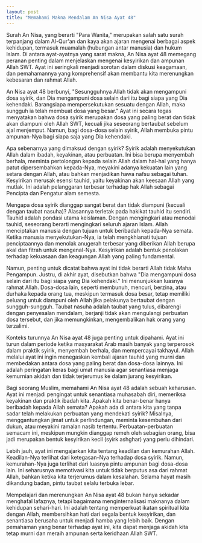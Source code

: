 ```yaml
---
layout: post
title: "Memahami Makna Mendalam An Nisa Ayat 48"
---
```


Surah An Nisa, yang berarti "Para Wanita," merupakan salah satu surah terpanjang dalam Al-Qur'an dan kaya akan ajaran mengenai berbagai aspek kehidupan, termasuk muamalah (hubungan antar manusia) dan hukum Islam. Di antara ayat-ayatnya yang sarat makna, An Nisa ayat 48 memegang peranan penting dalam menjelaskan mengenai kesyirikan dan ampunan Allah SWT. Ayat ini seringkali menjadi sorotan dalam diskusi keagamaan, dan pemahamannya yang komprehensif akan membantu kita merenungkan kebesaran dan rahmat Allah.

An Nisa ayat 48 berbunyi, "Sesungguhnya Allah tidak akan mengampuni dosa syirik, dan Dia mengampuni dosa selain dari itu bagi siapa yang Dia kehendaki. Barangsiapa mempersekutukan sesuatu dengan Allah, maka sungguh ia telah membuat dosa yang besar." Ayat ini secara tegas menyatakan bahwa dosa syirik merupakan dosa yang paling berat dan tidak akan diampuni oleh Allah SWT, kecuali jika seseorang bertaubat sebelum ajal menjemput. Namun, bagi dosa-dosa selain syirik, Allah membuka pintu ampunan-Nya bagi siapa saja yang Dia kehendaki.

Apa sebenarnya yang dimaksud dengan syirik? Syirik adalah menyekutukan Allah dalam ibadah, keyakinan, atau perbuatan. Ini bisa berupa menyembah berhala, meminta pertolongan kepada selain Allah dalam hal-hal yang hanya patut dipersembahkan kepada-Nya, meyakini adanya kekuatan lain yang setara dengan Allah, atau bahkan menjadikan hawa nafsu sebagai tuhan. Kesyirikan merusak esensi tauhid, yaitu keyakinan akan keesaan Allah yang mutlak. Ini adalah pelanggaran terbesar terhadap hak Allah sebagai Pencipta dan Pengatur alam semesta.

Mengapa dosa syirik dianggap sangat berat dan tidak diampuni (kecuali dengan taubat nasuha)? Alasannya terletak pada hakikat tauhid itu sendiri. Tauhid adalah pondasi utama keislaman. Dengan mengingkari atau menodai tauhid, seseorang berarti mengingkari seluruh ajaran Islam. Allah menciptakan manusia dengan tujuan untuk beribadah kepada-Nya semata. Ketika manusia menyekutukan-Nya, ia telah mengkhianati tujuan penciptaannya dan menolak anugerah terbesar yang diberikan Allah berupa akal dan fitrah untuk mengenal-Nya. Kesyirikan adalah bentuk penolakan terhadap kekuasaan dan keagungan Allah yang paling fundamental.

Namun, penting untuk dicatat bahwa ayat ini tidak berarti Allah tidak Maha Pengampun. Justru, di akhir ayat, disebutkan bahwa "Dia mengampuni dosa selain dari itu bagi siapa yang Dia kehendaki." Ini menunjukkan luasnya rahmat Allah. Dosa-dosa lain, seperti membunuh, mencuri, berzina, atau durhaka kepada orang tua, meskipun termasuk dosa besar, tetap memiliki peluang untuk diampuni oleh Allah jika pelakunya bertaubat dengan sungguh-sungguh. Taubat nasuha adalah taubat yang tulus, dibarengi dengan penyesalan mendalam, berjanji tidak akan mengulangi perbuatan dosa tersebut, dan jika memungkinkan, mengembalikan hak orang yang terzalimi.

Konteks turunnya An Nisa ayat 48 juga penting untuk dipahami. Ayat ini turun dalam periode ketika masyarakat Arab masih banyak yang terperosok dalam praktik syirik, menyembah berhala, dan mempercayai takhayul. Allah melalui ayat ini ingin menegaskan kembali ajaran tauhid yang murni dan membedakan antara dosa yang paling berat dan dosa-dosa lainnya. Ini adalah peringatan keras bagi umat manusia agar senantiasa menjaga kemurnian akidah dan tidak terjerumus ke dalam jurang kesyirikan.

Bagi seorang Muslim, memahami An Nisa ayat 48 adalah sebuah keharusan. Ayat ini menjadi pengingat untuk senantiasa muhasabah diri, memeriksa keyakinan dan praktik ibadah kita. Apakah kita benar-benar hanya beribadah kepada Allah semata? Apakah ada di antara kita yang tanpa sadar telah melakukan perbuatan yang mendekati syirik? Misalnya, menggantungkan jimat untuk perlindungan, meminta kesembuhan dari dukun, atau meyakini ramalan nasib tertentu. Perbuatan-perbuatan semacam ini, meskipun mungkin dianggap remeh oleh sebagian orang, bisa jadi merupakan bentuk kesyirikan kecil (syirk ashghar) yang perlu dihindari.

Lebih jauh, ayat ini mengajarkan kita tentang keadilan dan kemurahan Allah. Keadilan-Nya terlihat dari ketegasan-Nya terhadap dosa syirik. Namun, kemurahan-Nya juga terlihat dari luasnya pintu ampunan bagi dosa-dosa lain. Ini seharusnya memotivasi kita untuk tidak berputus asa dari rahmat Allah, bahkan ketika kita terjerumus dalam kesalahan. Selama hayat masih dikandung badan, pintu taubat selalu terbuka lebar.

Mempelajari dan merenungkan An Nisa ayat 48 bukan hanya sekadar menghafal lafaznya, tetapi bagaimana menginternalisasi maknanya dalam kehidupan sehari-hari. Ini adalah tentang memperkuat ikatan spiritual kita dengan Allah, membersihkan hati dari segala bentuk kesyirikan, dan senantiasa berusaha untuk menjadi hamba yang lebih baik. Dengan pemahaman yang benar terhadap ayat ini, kita dapat menjaga akidah kita tetap murni dan meraih ampunan serta keridhaan Allah SWT.
